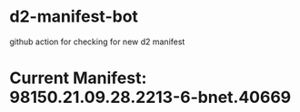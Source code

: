 # d2-manifest-bot
github action for checking for new d2 manifest

# Current Manifest: 98150.21.09.28.2213-6-bnet.40669